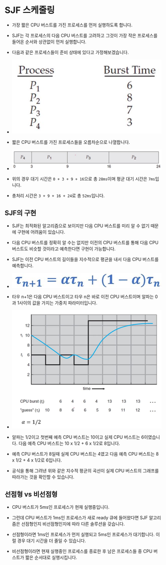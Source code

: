 # SJF 스케줄링

- 가장 짧은 CPU 버스트를 가진 프로세스를 먼저 실행하도록 합니다.

- SJF는 각 프로세스의 다음 CPU 버스트를 고려하고 그것이 가장 작은 프로세스를 들어온 순서와 상관없이 먼저 실행합니다.

- 다음과 같은 프로세스들이 준비 상태에 있다고 가정해보겠습니다.

- ![image](../../../img/sjf1.JPG)

- 짧은 CPU 버스트를 가진 프로세스들을 오름차순으로 나열합니다.

- ![image](../../../img/sjf2.JPG)

- 위의 경우 대기 시간은 `0 + 3 + 9 + 16`으로 총 `28ms`이며 평균 대기 시간은 `7ms`입니다.

- 총처리 시간은 `3 + 9 + 16 + 24`로 총 `52ms`입니다.

## SJF의 구현

- SJF는 최적화된 알고리즘으로 보이지만 다음 CPU 버스트를 미리 알 수 없기 때문에 구현에 어려움이 있습니다.

- 다음 CPU 버스트를 정확히 알 수는 없지만 이전의 CPU 버스트를 통해 다음 CPU 버스트도 비슷할 것이라고 예측한다면 구현이 가능합니다.

- SJF는 이전 CPU 버스트의 길이들을 지수적으로 평균을 내서 다음 CPU 버스트를 예측합니다.

- ![image](../../../img/sjf_burst.JPG)

- 타우 n+1은 다음 CPU 버스트이고 타우 n은 바로 이전 CPU 버스트이며 알파는 0과 1사이의 값을 가지는 가중치 파라미터입니다.

- ![image](../../../img/sjf_burst_predict.JPG)

- 알파는 1/2이고 첫번째 예측 CPU 버스트는 10이고 실제 CPU 버스트는 6이였습니다. 다음 예측 CPU 버스트는 10 x 1/2 + 6 x 1/2로 8입니다.

- 예측 CPU 버스트가 8일때 실제 CPU 버스트는 4였고 다음 예측 CPU 버스트는 8 x 1/2 + 4 x 1/2로 6입니다.

- 공식을 통해 그려낸 위와 같은 지수적 평균의 곡선이 실제 CPU 버스트의 그래프를 따라가는 것을 확인할 수 있습니다.

## 선점형 vs 비선점형

- CPU 버스트가 5ms인 프로세스가 현재 실행중입니다.

- 그런데 CPU 버스트가 1ms인 프로세스가 새로 ready 큐에 들어왔다면 SJF 알고리즘은 선점형인지 비선점형인지에 따라 다른 솔루션을 갖습니다.

- 선점형이라면 1ms인 프로세스가 먼저 실행되고 5ms인 프로세스가 대기합니다. 이럴 경우 대기 시간을 더 줄일 수 있습니다.

- 비선점형이라면 현재 실행중인 프로세스를 종료한 후 남은 프로세스들 중 CPU 버스트가 짧은 순서대로 실행시킵니다.